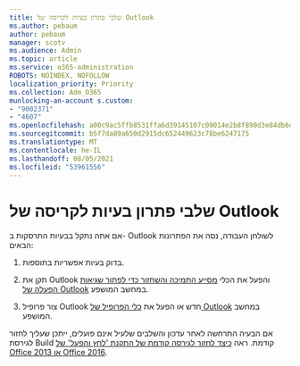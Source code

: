 ```yaml
---
title: שלבי פתרון בעיות לקריסה של Outlook
ms.author: pebaum
author: pebaum
manager: scotv
ms.audience: Admin
ms.topic: article
ms.service: o365-administration
ROBOTS: NOINDEX, NOFOLLOW
localization_priority: Priority
ms.collection: Adm_O365
munlocking-an-account s.custom:
- "9002371"
- "4607"
ms.openlocfilehash: a00c9ac5ffb8531ffa6d39145107c09014e2b8f890d3e84db6d60fe74f7d5464
ms.sourcegitcommit: b5f7da89a650d2915dc652449623c78be6247175
ms.translationtype: MT
ms.contentlocale: he-IL
ms.lasthandoff: 08/05/2021
ms.locfileid: "53961556"
---
```

# <a name="outlook-crash-troubleshooting-steps"></a>שלבי פתרון בעיות לקריסה של Outlook

אם אתה נתקל בבעיות התרסקות ב- Outlook לשולחן העבודה, נסה את הפתרונות הבאים:

1. בדוק בעיות אפשריות בתוספות.

2. תקן את Outlook והפעל את הכלי [מסייע התמיכה והשחזור כדי לפתור שגיאות הפעלה של Outlook](https://aka.ms/SaRA-OutlookWontStart) במחשב המושפע.

3. צור פרופיל Outlook חדש או הפעל את [כלי הפרופיל של Outlook](https://aka.ms/SaRA-OutlookSetupProfile) במחשב המושפע.

אם הבעיה התרחשה לאחר עדכון והשלבים שלעיל אינם פועלים, ייתכן שעליך לחזור לגירסת Build קודמת. ראה [כיצד לחזור לגירסה קודמת של התקנת 'לחץ והפעל' של Office 2013 או Office 2016](https://support.microsoft.com/help/2770432).
